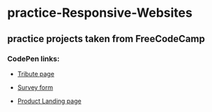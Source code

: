 # practice-Responsive-Websites

## practice projects taken from FreeCodeCamp

### CodePen links:

- [Tribute page](https://codepen.io/liam1809/pen/YzVjPBL)

- [Survey form](https://codepen.io/liam1809/pen/QWvxaNo)

- [Product Landing page](https://codepen.io/liam1809/pen/ExmRzWo)
